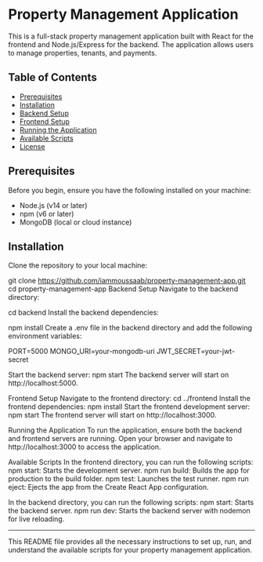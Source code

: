 # Property Management Application

This is a full-stack property management application built with React for the frontend and Node.js/Express for the backend. The application allows users to manage properties, tenants, and payments.

## Table of Contents

- [Prerequisites](#prerequisites)
- [Installation](#installation)
- [Backend Setup](#backend-setup)
- [Frontend Setup](#frontend-setup)
- [Running the Application](#running-the-application)
- [Available Scripts](#available-scripts)
- [License](#license)

## Prerequisites

Before you begin, ensure you have the following installed on your machine:

- Node.js (v14 or later)
- npm (v6 or later)
- MongoDB (local or cloud instance)

## Installation

Clone the repository to your local machine:

git clone https://github.com/iammoussaab/property-management-app.git
cd property-management-app
Backend Setup
Navigate to the backend directory:

cd backend
Install the backend dependencies:

npm install
Create a .env file in the backend directory and add the following environment variables:

PORT=5000
MONGO_URI=your-mongodb-uri
JWT_SECRET=your-jwt-secret

Start the backend server:
npm start
The backend server will start on http://localhost:5000.

Frontend Setup
Navigate to the frontend directory:
cd ../frontend
Install the frontend dependencies:
npm install
Start the frontend development server:
npm start
The frontend server will start on http://localhost:3000.

Running the Application
To run the application, ensure both the backend and frontend servers are running. Open your browser and navigate to http://localhost:3000 to access the application.

Available Scripts
In the frontend directory, you can run the following scripts:
npm start: Starts the development server.
npm run build: Builds the app for production to the build folder.
npm test: Launches the test runner.
npm run eject: Ejects the app from the Create React App configuration.

In the backend directory, you can run the following scripts:
npm start: Starts the backend server.
npm run dev: Starts the backend server with nodemon for live reloading.

---

This README file provides all the necessary instructions to set up, run, and understand the available scripts for your property management application.
